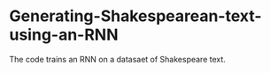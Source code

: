 # Generating-Shakespearean-text-using-an-RNN

The code trains an RNN on a datasaet of Shakespeare text.
